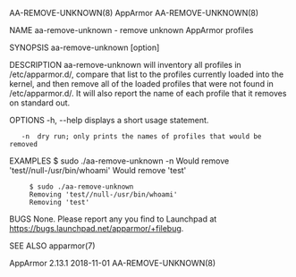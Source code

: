 AA-REMOVE-UNKNOWN(8)                                                                     AppArmor                                                                    AA-REMOVE-UNKNOWN(8)

NAME
       aa-remove-unknown - remove unknown AppArmor profiles

SYNOPSIS
       aa-remove-unknown [option]

DESCRIPTION
       aa-remove-unknown will inventory all profiles in /etc/apparmor.d/, compare that list to the profiles currently loaded into the kernel, and then remove all of the loaded profiles
       that were not found in /etc/apparmor.d/. It will also report the name of each profile that it removes on standard out.

OPTIONS
       -h, --help
           displays a short usage statement.

       -n  dry run; only prints the names of profiles that would be removed

EXAMPLES
         $ sudo ./aa-remove-unknown -n
         Would remove 'test//null-/usr/bin/whoami'
         Would remove 'test'

         $ sudo ./aa-remove-unknown
         Removing 'test//null-/usr/bin/whoami'
         Removing 'test'

BUGS
       None. Please report any you find to Launchpad at <https://bugs.launchpad.net/apparmor/+filebug>.

SEE ALSO
       apparmor(7)

AppArmor 2.13.1                                                                         2018-11-01                                                                   AA-REMOVE-UNKNOWN(8)
